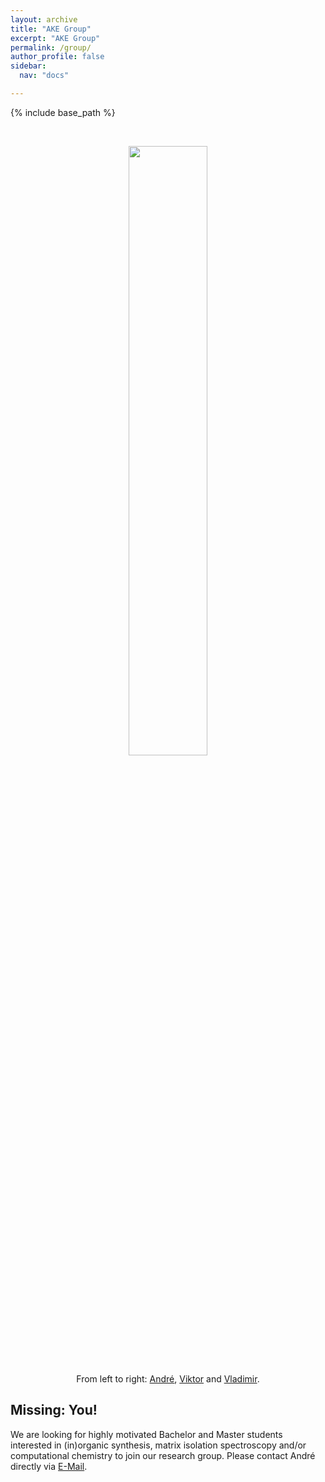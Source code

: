 ```yaml
---
layout: archive
title: "AKE Group"
excerpt: "AKE Group"
permalink: /group/
author_profile: false
sidebar:
  nav: "docs"

---
```

{% include base_path %}

<br/>

<p align="center">
  <img width="auto" height="50%" src="https://AKEckhardt.github.io/images/group_2022.jpg">
</p>  
<p style='text-align: center;'>From left to right: <a href="https://www.eckhardt-lab.ruhr-uni-bochum.de/cv/">André</a>, <a href="https://www.eckhardt-lab.ruhr-uni-bochum.de/akegroup/ViktorPaczelt/">Viktor</a> and <a href="https://www.eckhardt-lab.ruhr-uni-bochum.de/akegroup/VladimirDrabkin/">Vladimir</a>.</p>



Missing: You!
------
We are looking for highly motivated Bachelor and Master students interested in (in)organic synthesis, matrix isolation spectroscopy and/or computational chemistry to join our research group. Please contact André directly via <a href="mailto:Andre.Eckhardt@rub.de">E-Mail</a>.





